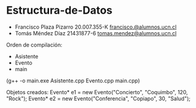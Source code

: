 # Estructura-de-Datos
-   Francisco Plaza Pizarro 20.007.355-K francisco.@alumnos.ucn.cl
-   Tomás Méndez Díaz 21431877-6 tomas.mendez@alumnos.ucn.cl

Orden de compilación:
-   Asistente
-   Evento
-   main

(g++ -o main.exe Asistente.cpp Evento.cpp main.cpp)

Objetos creados:
Evento* e1 = new Evento("Concierto", "Coquimbo", 120, "Rock");
Evento* e2 = new Evento("Conferencia", "Copiapo", 30, "Salud");
